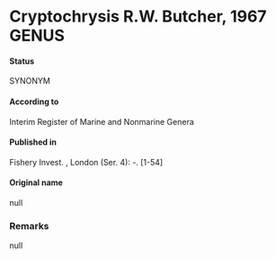 Cryptochrysis R.W. Butcher, 1967 GENUS
=======

#### Status
SYNONYM

#### According to
Interim Register of Marine and Nonmarine Genera

#### Published in
Fishery Invest. , London (Ser. 4): -. [1-54]

#### Original name
null

### Remarks
null